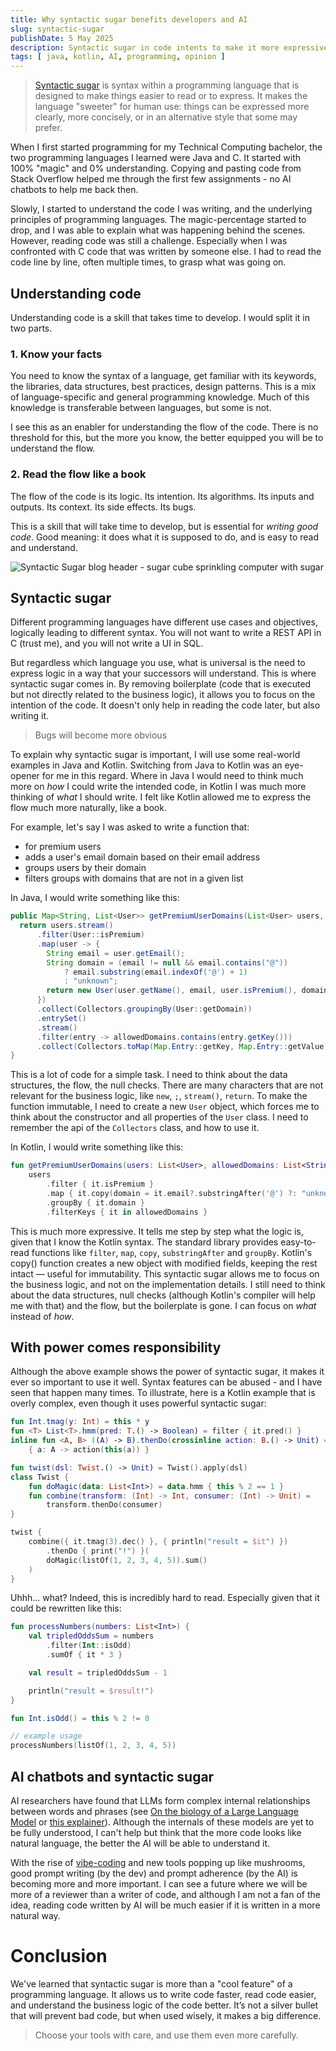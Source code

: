 ```yaml
---
title: Why syntactic sugar benefits developers and AI
slug: syntactic-sugar
publishDate: 5 May 2025
description: Syntactic sugar in code intents to make it more expressive and hide complexity. I've heard sentiment that it is bad - and I disagree.
tags: [ java, kotlin, AI, programming, opinion ]
---
```


> [Syntactic sugar](https://en.wikipedia.org/wiki/Syntactic_sugar) is syntax within a programming language that is
> designed to make things easier to read or to express. It makes the language "sweeter" for human use: things can be
> expressed more clearly, more concisely, or in an alternative style that some may prefer.

When I first started programming for my Technical Computing bachelor, the two programming languages I learned were
Java and C. It started with 100% "magic" and 0% understanding. Copying and pasting code from Stack Overflow helped me
through the first few assignments - no AI chatbots to help me back then.

Slowly, I started to understand the code I was writing, and the underlying principles of programming languages.
The magic-percentage started to drop, and I was able to explain what was happening behind the scenes.
However, reading code was still a challenge. Especially when I was confronted with C code that was written by
someone else. I had to read the code line by line, often multiple times, to grasp what was going on.

## Understanding code

Understanding code is a skill that takes time to develop. I would split it in two parts.

### 1. Know your facts

You need to know the syntax of a language, get familiar with its keywords, the libraries, data structures, best
practices,
design patterns. This is a mix of language-specific and general programming knowledge. Much of this knowledge is
transferable between languages, but some is not.

I see this as an enabler for understanding the flow of the code. There is no threshold for this, but
the more you know, the better equipped you will be to understand the flow.

### 2. Read the flow like a book

The flow of the code is its logic. Its intention. Its algorithms. Its inputs and outputs. Its context. Its side effects.
Its bugs.

This is a skill that will take time to develop, but is essential for _writing good code_. Good meaning: it does what it
is supposed to do, and is easy to read and understand.

![Syntactic Sugar blog header - sugar cube sprinkling computer with sugar](/assets/blog/2-syntactic-sugar/syntactic-sugar.webp)

## Syntactic sugar

Different programming languages have different use cases and objectives, logically leading to different syntax. You will
not want to write a REST API in C (trust me), and you will not write a UI in SQL.

But regardless which language you use, what is universal is the need to express logic in a way that your
successors will understand. This is where syntactic sugar comes in. By removing boilerplate (code that is executed but
not directly related to the business logic), it allows you to focus on the intention of the code. It doesn't only help
in
reading the code later, but also writing it.

> Bugs will become more obvious

To explain why syntactic sugar is important, I will use some real-world examples in Java and Kotlin.
Switching from Java to Kotlin was an eye-opener for me in this regard. Where in Java I would need to think much more on
_how_ I could write the intended code, in Kotlin I was much more thinking of _what_ I should write.
I felt like Kotlin allowed me to express the flow much more naturally, like a book.

For example, let's say I was asked to write a function that:

- for premium users
- adds a user's email domain based on their email address
- groups users by their domain
- filters groups with domains that are not in a given list

In Java, I would write something like this:

```java
public Map<String, List<User>> getPremiumUserDomains(List<User> users, List<String> allowedDomains) {
  return users.stream()
      .filter(User::isPremium)
      .map(user -> {
        String email = user.getEmail();
        String domain = (email != null && email.contains("@"))
            ? email.substring(email.indexOf('@') + 1)
            : "unknown";
        return new User(user.getName(), email, user.isPremium(), domain);
      })
      .collect(Collectors.groupingBy(User::getDomain))
      .entrySet()
      .stream()
      .filter(entry -> allowedDomains.contains(entry.getKey()))
      .collect(Collectors.toMap(Map.Entry::getKey, Map.Entry::getValue));
}
```

This is a lot of code for a simple task. I need to think about the data structures, the flow, the null checks. There are
many characters that are not relevant for the business logic, like `new`, `;`, `stream()`, `return`. To make the
function immutable, I need to create a new `User` object, which forces me to think about the constructor and
all properties of the `User` class. I need to remember the api of the `Collectors` class, and how to use it.

In Kotlin, I would write something like this:

```kotlin
fun getPremiumUserDomains(users: List<User>, allowedDomains: List<String>) =
    users
        .filter { it.isPremium }
        .map { it.copy(domain = it.email?.substringAfter('@') ?: "unknown") }
        .groupBy { it.domain }
        .filterKeys { it in allowedDomains }
```

This is much more expressive. It tells me step by step what the logic is, given that I know the Kotlin syntax.
The standard library provides easy-to-read functions like `filter`, `map`, `copy`, `substringAfter` and `groupBy`.
Kotlin's copy() function creates a new object with modified fields, keeping the rest intact — useful for
immutability.
This syntactic sugar allows me to focus on the business logic, and not on the implementation details. I still need to
think
about the data structures, null checks (although Kotlin's compiler will help me with that) and the flow, but the
boilerplate is gone. I can focus on _what_ instead of _how_.

## With power comes responsibility

Although the above example shows the power of syntactic sugar, it makes it ever so important to use it well. Syntax
features can be abused - and I have seen that happen many times. To illustrate, here is a Kotlin example that is
overly complex, even though it uses powerful syntactic sugar:

```kotlin
fun Int.tmag(y: Int) = this * y
fun <T> List<T>.hmm(pred: T.() -> Boolean) = filter { it.pred() }
inline fun <A, B> ((A) -> B).thenDo(crossinline action: B.() -> Unit) =
    { a: A -> action(this(a)) }

fun twist(dsl: Twist.() -> Unit) = Twist().apply(dsl)
class Twist {
    fun doMagic(data: List<Int>) = data.hmm { this % 2 == 1 }
    fun combine(transform: (Int) -> Int, consumer: (Int) -> Unit) =
        transform.thenDo(consumer)
}

twist {
    combine({ it.tmag(3).dec() }, { println("result = $it") })
        .thenDo { print("!") }(
        doMagic(listOf(1, 2, 3, 4, 5)).sum()
    )
}
```

Uhhh... what? Indeed, this is incredibly hard to read. Especially given that it could be rewritten like this:

```kotlin
fun processNumbers(numbers: List<Int>) {
    val tripledOddsSum = numbers
        .filter(Int::isOdd)
        .sumOf { it * 3 }

    val result = tripledOddsSum - 1

    println("result = $result!")
}

fun Int.isOdd() = this % 2 != 0

// example usage
processNumbers(listOf(1, 2, 3, 4, 5))
```

## AI chatbots and syntactic sugar

AI researchers have found that LLMs form complex internal relationships between words and phrases
(see [On the biology of a Large Language Model][1] or [this explainer][2]).
Although the internals of these models are yet to be fully understood, I can't help but think that the more code looks
like natural language, the better the AI will be able to understand it.

With the rise of [vibe-coding](https://en.wikipedia.org/wiki/Vibe_coding) and new tools popping up like mushrooms, good
prompt writing (by the dev) and prompt adherence (by the AI) is becoming more and more important. I can see a future
where we will be more of a reviewer than a writer of code, and although I am not a fan of the idea, reading code
written by AI will be much easier if it is written in a more natural way.

# Conclusion

We've learned that syntactic sugar is more than a "cool feature" of a programming language. It allows us to write code
faster, read code easier, and understand the business logic of the code better. It’s not a silver bullet that will
prevent bad code, but when used wisely, it makes a big difference.

> Choose your tools with care, and use them even more carefully.


[1]: https://transformer-circuits.pub/2025/attribution-graphs/biology.html

[2]: https://youtu.be/-wzOetb-D3w?t=20
